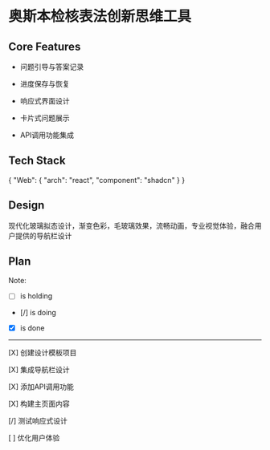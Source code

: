 # 奥斯本检核表法创新思维工具

## Core Features

- 问题引导与答案记录

- 进度保存与恢复

- 响应式界面设计

- 卡片式问题展示

- API调用功能集成

## Tech Stack

{
  "Web": {
    "arch": "react",
    "component": "shadcn"
  }
}

## Design

现代化玻璃拟态设计，渐变色彩，毛玻璃效果，流畅动画，专业视觉体验，融合用户提供的导航栏设计

## Plan

Note: 

- [ ] is holding
- [/] is doing
- [X] is done

---

[X] 创建设计模板项目

[X] 集成导航栏设计

[X] 添加API调用功能

[X] 构建主页面内容

[/] 测试响应式设计

[ ] 优化用户体验
